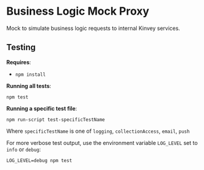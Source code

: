 # Business Logic Mock Proxy

Mock to simulate business logic requests to internal Kinvey services.


## Testing

**Requires**:

* `npm install`

**Running all tests**:

```
npm test
```

**Running a specific test file**:

```
npm run-script test-specificTestName
```

Where `specificTestName` is one of `logging`, `collectionAccess`, `email`, `push`


For more verbose test output, use the environment variable `LOG_LEVEL` set to `info` or `debug`:

```
LOG_LEVEL=debug npm test
```

